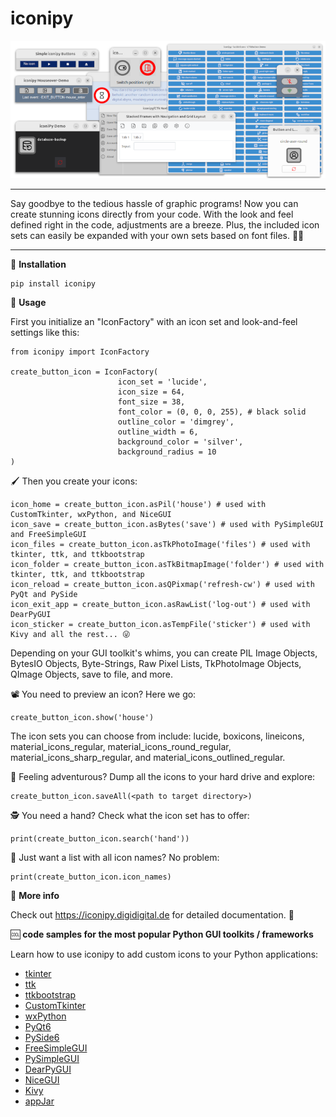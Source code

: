 # iconipy
<p align="center">
  <img src="https://raw.githubusercontent.com/digidigital/iconipy/main/docs/iconipy_screenshots.png" />
</p>
<hr/>
Say goodbye to the tedious hassle of graphic programs! Now you can create stunning icons directly from your code. With the look and feel defined right in the code, adjustments are a breeze. Plus, the included icon sets can easily be expanded with your own sets based on font files. 🎨✨
<hr/>

🔧 **Installation**

    pip install iconipy

👷 **Usage**

First you initialize an "IconFactory" with an icon set and look-and-feel settings like this:

    from iconipy import IconFactory 
    
    create_button_icon = IconFactory(
                            icon_set = 'lucide', 
                            icon_size = 64, 
                            font_size = 38,  
                            font_color = (0, 0, 0, 255), # black solid
                            outline_color = 'dimgrey', 
                            outline_width = 6,
                            background_color = 'silver', 
                            background_radius = 10
    ) 
    
🖌 Then you create your icons:  

    icon_home = create_button_icon.asPil('house') # used with CustomTkinter, wxPython, and NiceGUI 
    icon_save = create_button_icon.asBytes('save') # used with PySimpleGUI and FreeSimpleGUI
    icon_files = create_button_icon.asTkPhotoImage('files') # used with tkinter, ttk, and ttkbootstrap 
    icon_folder = create_button_icon.asTkBitmapImage('folder') # used with tkinter, ttk, and ttkbootstrap
    icon_reload = create_button_icon.asQPixmap('refresh-cw') # used with PyQt and PySide
    icon_exit_app = create_button_icon.asRawList('log-out') # used with DearPyGUI
    icon_sticker = create_button_icon.asTempFile('sticker') # used with Kivy and all the rest... 😜

Depending on your GUI toolkit's whims, you can create PIL Image Objects, BytesIO Objects, Byte-Strings, Raw Pixel Lists, TkPhotoImage Objects, QImage Objects, save to file, and more.

📽 You need to preview an icon? Here we go:

    create_button_icon.show('house')

The icon sets you can choose from include: lucide, boxicons, lineicons, material_icons_regular, material_icons_round_regular, material_icons_sharp_regular, and material_icons_outlined_regular.

💾 Feeling adventurous? Dump all the icons to your hard drive and explore:

    create_button_icon.saveAll(<path to target directory>)

🕵 You need a hand? Check what the icon set has to offer: 

    print(create_button_icon.search('hand'))

📃 Just want a list with all icon names? No problem: 

    print(create_button_icon.icon_names)
        
💁 **More info** 
    
Check out https://iconipy.digidigital.de for detailed documentation. 🧘

🆒 **code samples for the most popular Python GUI toolkits / frameworks**

Learn how to use iconipy to add custom icons to your Python applications:
* [tkinter](https://github.com/digidigital/iconipy/tree/main/demo_programs/tkinter)
* [ttk](https://github.com/digidigital/iconipy/tree/main/demo_programs/ttk)
* [ttkbootstrap](https://github.com/digidigital/iconipy/tree/main/demo_programs/ttkbootstrap)
* [CustomTkinter](https://github.com/digidigital/iconipy/tree/main/demo_programs/customtkinter)
* [wxPython](https://github.com/digidigital/iconipy/tree/main/demo_programs/wxPython)
* [PyQt6](https://github.com/digidigital/iconipy/tree/main/demo_programs/PyQt6)
* [PySide6](https://github.com/digidigital/iconipy/tree/main/demo_programs/PySide6)
* [FreeSimpleGUI](https://github.com/digidigital/iconipy/tree/main/demo_programs/FreeSimpleGUI_PySimpleGUI)
* [PySimpleGUI](https://github.com/digidigital/iconipy/tree/main/demo_programs/FreeSimpleGUI_PySimpleGUI)
* [DearPyGUI](https://github.com/digidigital/iconipy/tree/main/demo_programs/DearPyGUI)
* [NiceGUI](https://github.com/digidigital/iconipy/tree/main/demo_programs/NiceGUI)
* [Kivy](https://github.com/digidigital/iconipy/tree/main/demo_programs/kivy)
* [appJar](https://github.com/digidigital/iconipy/tree/main/demo_programs/appJar)
